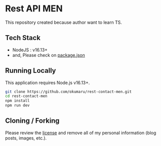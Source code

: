 # Rest API MEN

This repository created because author want to learn TS.

## Tech Stack

- NodeJS : v16.13+
- and, Please check on [package.json](https://github.com/okumaru/rest-contact-men/blob/main/package.json)

## Running Locally

This application requires Node.js v16.13+.

```bash
git clone https://github.com/okumaru/rest-contact-men.git
cd rest-contact-men
npm install
npm run dev
```

## Cloning / Forking

Please review the [license](https://github.com/okumaru/rest-contact-men/blob/main/LICENSE.txt) and remove all of my personal information (blog posts, images, etc.).